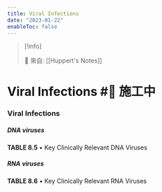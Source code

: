 ```yaml
---
title: Viral Infections
date: "2023-01-22"
enableToc: false
---
```


> [!info]
>
> 🌱 來自: [[Huppert's Notes]]

# Viral Infections #🚧 施工中

### Viral Infections

##### DNA viruses


**TABLE 8.5** • Key Clinically Relevant DNA Viruses





##### RNA viruses


**TABLE 8.6** • Key Clinically Relevant RNA Viruses

